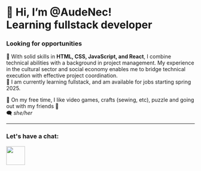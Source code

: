 # 👋 Hi, I’m @AudeNec! <br> Learning fullstack developer

### Looking for opportunities

👀 With solid skills in **HTML, CSS, JavaScript, and React**, I combine technical abilities with a background in project management. My experience in the cultural sector and social economy enables me to bridge technical execution with effective project coordination. 
<br>
📅 I am currently learning fullstack, and am available for jobs starting spring 2025.

<!-- 🌱 I'm currently learning Express. -->
🧩 On my free time, I like video games, crafts (sewing, etc), puzzle and going out with my friends 🍻 
<br>
🗨 *she/her*

---

### Let's have a chat:

<a href=https://www.linkedin.com/in/audenectoux/><img src="https://logospng.org/download/linkedin/logo-linkedin-icon-1536.png" width="50px" target="_blank"></a>
